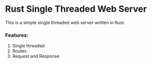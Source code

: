 # Rust Single Threaded Web Server

This is a simple single threaded web server written in Rust.

### Features:

1. Single threaded
2. Routes
3. Request and Response
